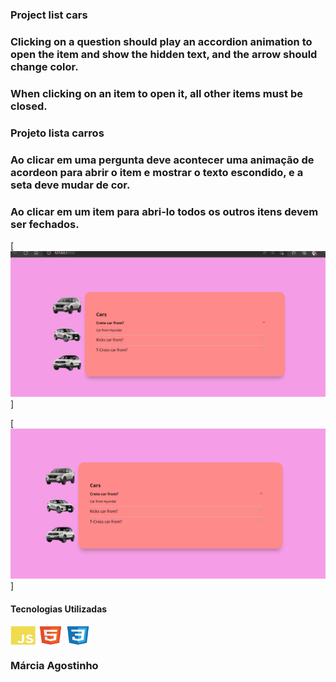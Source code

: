 ### Project list cars

### Clicking on a question should play an accordion animation to open the item and show the hidden text, and the arrow should change color.
### When clicking on an item to open it, all other items must be closed.


### Projeto lista carros
### Ao clicar em uma pergunta deve acontecer uma animação de acordeon para abrir o item e mostrar o texto escondido, e a seta deve mudar de cor.
### Ao clicar em um item para abri-lo todos os outros itens devem ser fechados.



[<img src="src/img/tela-projeto-car.gif">]

[<img src="src/img/tela-projeto.png">]

#### Tecnologias Utilizadas

<img align="center" alt="Js" height="30" width="40" src="https://raw.githubusercontent.com/devicons/devicon/master/icons/javascript/javascript-plain.svg">
    
  <img align="center" alt="HTML" height="30" width="40" src="https://raw.githubusercontent.com/devicons/devicon/master/icons/html5/html5-original.svg">
  <img align="center" alt="CSS" height="30" width="40" src="https://raw.githubusercontent.com/devicons/devicon/master/icons/css3/css3-original.svg">

  ### Márcia Agostinho